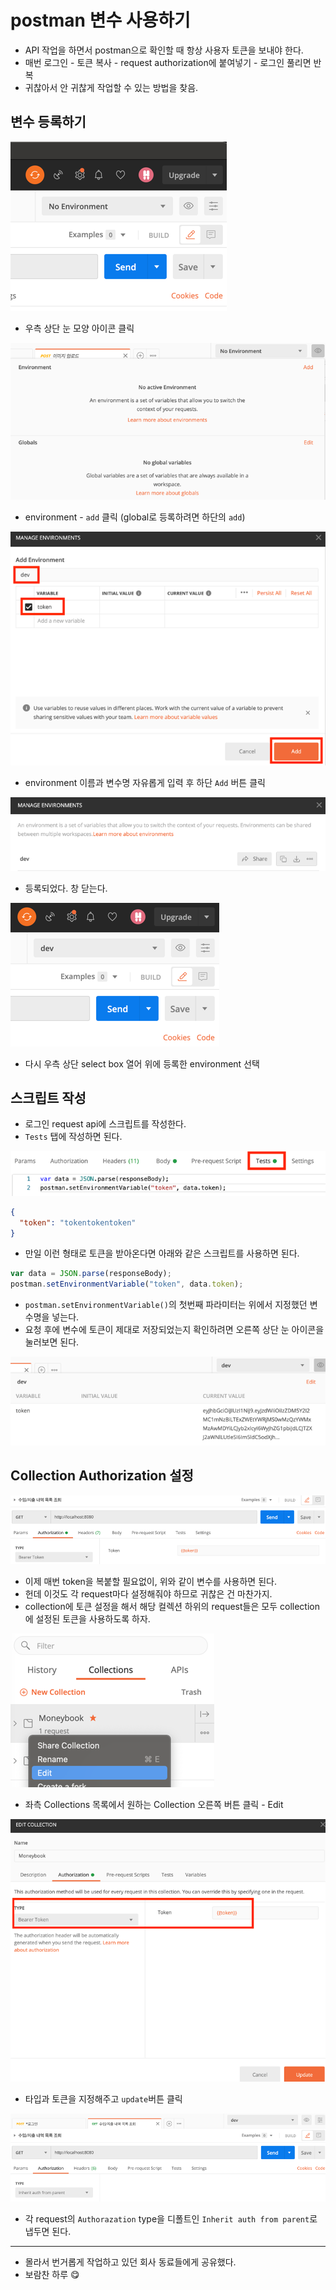 # postman 변수 사용하기
- API 작업을 하면서 postman으로 확인할 때 항상 사용자 토큰을 보내야 한다.
- 매번 로그인 - 토큰 복사 - request authorization에 붙여넣기 - 로그인 풀리면 반복
- 귀찮아서 안 귀찮게 작업할 수 있는 방법을 찾음.

## 변수 등록하기
![](.%5B20210114%5D_postman_전역변수/a0671ad1.png)
- 우측 상단 눈 모양 아이콘 클릭

![](.%5B20210114%5D_postman_전역변수/20807675.png)
- environment - `add` 클릭 (global로 등록하려면 하단의 `add`)

![](.%5B20210114%5D_postman_전역변수/e2dde384.png)
- environment 이름과 변수명 자유롭게 입력 후 하단 `Add` 버튼 클릭

![](.%5B20210114%5D_postman_전역변수/6e70492d.png)
- 등록되었다. 창 닫는다.

![](.%5B20210114%5D_postman_전역변수/923cc70f.png)
- 다시 우측 상단 select box 열어 위에 등록한 environment 선택

## 스크립트 작성
- 로그인 request api에 스크립트를 작성한다.
- `Tests` 탭에 작성하면 된다.

![](.%5B20210114%5D_postman_전역변수/745e1062.png)

```json
{
  "token": "tokentokentoken"
}
```
- 만일 이런 형태로 토큰을 받아온다면 아래와 같은 스크립트를 사용하면 된다.
```javascript
var data = JSON.parse(responseBody);
postman.setEnvironmentVariable("token", data.token);
```
- `postman.setEnvironmentVariable()`의 첫번째 파라미터는 위에서 지정했던 변수명을 넣는다.
- 요청 후에 변수에 토큰이 제대로 저장되었는지 확인하려면 오른쪽 상단 눈 아이콘을 눌러보면 된다.

![](.%5B20210114%5D_postman_전역변수/fdaf6311.png)

## Collection Authorization 설정
![](.%5B20210114%5D_postman_전역변수/fbceecbb.png)
- 이제 매번 token을 복붙할 필요없이, 위와 같이 변수를 사용하면 된다.
- 헌데 이것도 각 request마다 설정해줘야 하므로 귀찮은 건 마찬가지.
- collection에 토큰 설정을 해서 해당 컬렉션 하위의 request들은 모두 
  collection에 설정된 토큰을 사용하도록 하자.
  
![](.%5B20210114%5D_postman_전역변수/fa8658e0.png)
- 좌측 Collections 목록에서 원하는 Collection 오른쪽 버튼 클릭 - Edit

![](.%5B20210114%5D_postman_전역변수/4a35b53f.png)
- 타입과 토큰을 지정해주고 `update`버튼 클릭

![](.%5B20210114%5D_postman_전역변수/200e7eaf.png)
- 각 request의 `Authorazation` type을 디폴트인 `Inherit auth from parent`로 냅두면 된다.

---

- 몰라서 번거롭게 작업하고 있던 회사 동료들에게 공유했다.
- 보람찬 하루 😋
